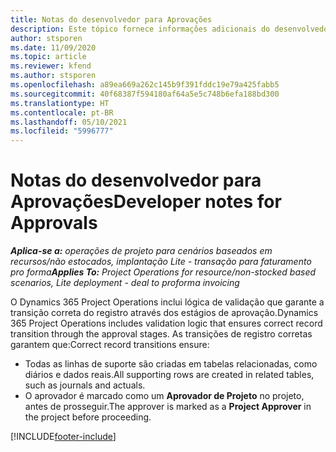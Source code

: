 ```yaml
---
title: Notas do desenvolvedor para Aprovações
description: Este tópico fornece informações adicionais do desenvolvedor sobre como trabalhar com aprovações.
author: stsporen
ms.date: 11/09/2020
ms.topic: article
ms.reviewer: kfend
ms.author: stsporen
ms.openlocfilehash: a89ea669a262c145b9f391fddc19e79a425fabb5
ms.sourcegitcommit: 40f68387f594180af64a5e5c748b6efa188bd300
ms.translationtype: HT
ms.contentlocale: pt-BR
ms.lasthandoff: 05/10/2021
ms.locfileid: "5996777"
---
```

# <a name="developer-notes-for-approvals"></a><span data-ttu-id="a5f15-103">Notas do desenvolvedor para Aprovações</span><span class="sxs-lookup"><span data-stu-id="a5f15-103">Developer notes for Approvals</span></span>

<span data-ttu-id="a5f15-104">_**Aplica-se a:** operações de projeto para cenários baseados em recursos/não estocados, implantação Lite - transação para faturamento pro forma_</span><span class="sxs-lookup"><span data-stu-id="a5f15-104">_**Applies To:** Project Operations for resource/non-stocked based scenarios, Lite deployment - deal to proforma invoicing_</span></span>

<span data-ttu-id="a5f15-105">O Dynamics 365 Project Operations inclui lógica de validação que garante a transição correta do registro através dos estágios de aprovação.</span><span class="sxs-lookup"><span data-stu-id="a5f15-105">Dynamics 365 Project Operations includes validation logic that ensures correct record transition through the approval stages.</span></span> <span data-ttu-id="a5f15-106">As transições de registro corretas garantem que:</span><span class="sxs-lookup"><span data-stu-id="a5f15-106">Correct record transitions ensure:</span></span> 

  - <span data-ttu-id="a5f15-107">Todas as linhas de suporte são criadas em tabelas relacionadas, como diários e dados reais.</span><span class="sxs-lookup"><span data-stu-id="a5f15-107">All supporting rows are created in related tables, such as journals and actuals.</span></span>
  - <span data-ttu-id="a5f15-108">O aprovador é marcado como um **Aprovador de Projeto** no projeto, antes de prosseguir.</span><span class="sxs-lookup"><span data-stu-id="a5f15-108">The approver is marked as a **Project Approver** in the project before proceeding.</span></span>


[!INCLUDE[footer-include](../includes/footer-banner.md)]